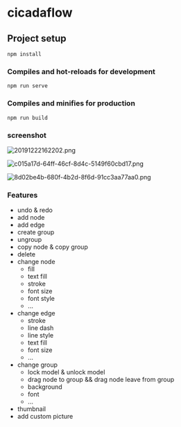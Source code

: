 # cicadaflow

## Project setup
```
npm install
```

### Compiles and hot-reloads for development
```
npm run serve
```

### Compiles and minifies for production
```
npm run build
```

### screenshot

![20191222162202.png](https://i.loli.net/2019/12/22/LUupwZoM6XT3GgO.png)

![c015a17d-64ff-46cf-8d4c-5149f60cbd17.png](https://i.loli.net/2019/12/23/iABxILKJ3Pvprmt.png)

![8d02be4b-680f-4b2d-8f6d-91cc3aa77aa0.png](https://i.loli.net/2019/12/22/T7FEwyKtjCxIVH3.png)

### Features

* undo & redo
* add node
* add edge
* create group
* ungroup
* copy node & copy group
* delete
* change node
  * fill
  * text fill
  * stroke
  * font size
  * font style
  * ...
* change edge
  * stroke
  * line dash
  * line style
  * text fill
  * font size
  * ...
* change group
  * lock model & unlock model
  * drag node to group && drag node leave from group
  * background
  * font
  * ...
* thumbnail
* add custom picture
